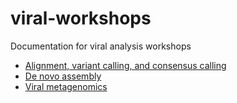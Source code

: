 # viral-workshops
Documentation for viral analysis workshops

 - [Alignment, variant calling, and consensus calling](veme-ngs/alignment.md)
 - [De novo assembly](veme-ngs/denovo.md)
 - [Viral metagenomics](veme-ngs/metagenomics.md)
